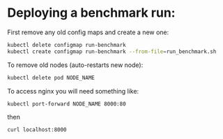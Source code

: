 
# Deploying a benchmark run:

First remove any old config maps and create a new one:
``` bash
kubectl delete configmap run-benchmark
kubectl create configmap run-benchmark --from-file=run_benchmark.sh
```

To remove old nodes (auto-restarts new node):

``` bash
kubectl delete pod NODE_NAME
```

To access nginx you will need something like:
``` bash
kubectl port-forward NODE_NAME 8000:80
```
then
``` bash
curl localhost:8000
```